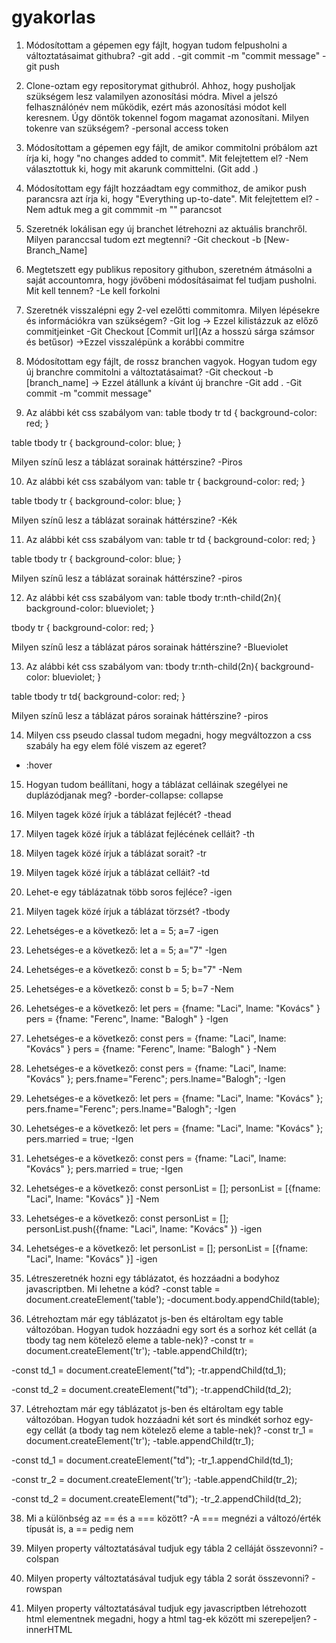 # gyakorlas
1. Módosítottam a gépemen egy fájlt, hogyan tudom felpusholni a változtatásaimat githubra?
-git add .
-git commit -m "commit message"
-git push

2. Clone-oztam egy repositorymat githubról. Ahhoz, hogy pusholjak szükségem lesz valamilyen azonosítási módra. Mivel a jelszó felhasználónév nem működik, ezért más azonosítási módot kell keresnem. Úgy döntök tokennel fogom magamat azonosítani. Milyen tokenre van szükségem?
-personal access token

3. Módosítottam a gépemen egy fájlt, de amikor commitolni próbálom azt írja ki, hogy "no changes added to commit". Mit felejtettem el?
-Nem választottuk ki,  hogy mit akarunk committelni. (Git add .)

4. Módosítottam egy fájlt hozzáadtam egy commithoz, de amikor push parancsra azt írja ki, hogy "Everything up-to-date". Mit felejtettem el?
-Nem adtuk meg a git commmit -m "" parancsot

5. Szeretnék lokálisan egy új branchet létrehozni az aktuális branchről. Milyen paranccsal tudom ezt megtenni?
-Git checkout -b [New-Branch_Name]

6. Megtetszett egy publikus repository githubon, szeretném átmásolni a saját accountomra, hogy jövőbeni módosításaimat fel tudjam pusholni. Mit kell tennem?
-Le kell forkolni

7. Szeretnék visszalépni egy 2-vel ezelőtti commitomra. Milyen lépésekre és információkra van szükségem?
-Git log -> Ezzel kilistázzuk az előző commitjeinket
-Git Checkout [Commit url](Az a hosszú sárga számsor és betűsor) ->Ezzel visszalépünk a korábbi commitre

8. Módosítottam egy fájlt, de rossz branchen vagyok. Hogyan tudom egy új branchre commitolni a változtatásaimat?
-Git checkout -b [branch_name] -> Ezzel átállunk a kívánt új branchre
-Git add .
-Git commit -m "commit message"


9. Az alábbi két css szabályom van:
table tbody tr td {
    background-color: red;
}

table tbody tr {
    background-color: blue;
}

Milyen színű lesz a táblázat sorainak háttérszine?
-Piros


10. Az alábbi két css szabályom van:
table tr {
    background-color: red;
}

table tbody tr {
    background-color: blue;
}

Milyen színű lesz a táblázat sorainak háttérszine?
-Kék


11. Az alábbi két css szabályom van:
table tr td {
    background-color: red;
}

table tbody tr {
    background-color: blue;
}

Milyen színű lesz a táblázat sorainak háttérszine?
-piros


12. Az alábbi két css szabályom van:
table tbody tr:nth-child(2n){
    background-color: blueviolet;
}

tbody tr {
    background-color: red;
}

Milyen színű lesz a táblázat páros sorainak háttérszine?
-Blueviolet

13. Az alábbi két css szabályom van:
tbody tr:nth-child(2n){
    background-color: blueviolet;
}

table tbody tr td{
    background-color: red;
}

Milyen színű lesz a táblázat páros sorainak háttérszine?
-piros

14. Milyen css pseudo classal tudom megadni, hogy megváltozzon a css szabály ha egy elem fölé viszem az egeret?
- :hover

15. Hogyan tudom beállítani, hogy a táblázat celláinak szegélyei ne duplázódjanak meg?
-border-collapse: collapse

16. Milyen tagek közé írjuk a táblázat fejlécét?
-thead

17. Milyen tagek közé írjuk a táblázat fejlécének celláit?
-th

18. Milyen tagek közé írjuk a táblázat sorait?
-tr

19. Milyen tagek közé írjuk a táblázat celláit?
-td

20. Lehet-e egy táblázatnak több soros fejléce?
-igen

21. Milyen tagek közé írjuk a táblázat törzsét?
-tbody

22. Lehetséges-e a következő:
let a = 5;
a=7
-igen

23. Lehetséges-e a következő:
let a = 5;
a="7"
-Igen

24. Lehetséges-e a következő:
const b = 5;
b="7"
-Nem

25. Lehetséges-e a következő:
const b = 5;
b=7
-Nem

26. Lehetséges-e a következő:
let pers = {fname: "Laci", lname: "Kovács" }
pers = {fname: "Ferenc", lname: "Balogh" }
-Igen

27. Lehetséges-e a következő:
const pers = {fname: "Laci", lname: "Kovács" }
pers = {fname: "Ferenc", lname: "Balogh" }
-Nem

28. Lehetséges-e a következő:
const pers = {fname: "Laci", lname: "Kovács" };
pers.fname="Ferenc";
pers.lname="Balogh";
-Igen

29. Lehetséges-e a következő:
let pers = {fname: "Laci", lname: "Kovács" };
pers.fname="Ferenc";
pers.lname="Balogh";
-Igen

30. Lehetséges-e a következő:
let pers = {fname: "Laci", lname: "Kovács" };
pers.married = true;
-Igen

31. Lehetséges-e a következő:
const pers = {fname: "Laci", lname: "Kovács" };
pers.married = true;
-Igen

32. Lehetséges-e a következő:
const personList = [];
personList = [{fname: "Laci", lname: "Kovács" }]
-Nem

33. Lehetséges-e a következő:
const personList = [];
personList.push({fname: "Laci", lname: "Kovács" })
-igen

34. Lehetséges-e a következő:
let personList = [];
personList = [{fname: "Laci", lname: "Kovács" }]
-igen

35. Létreszeretnék hozni egy táblázatot, és hozzáadni a bodyhoz javascriptben. Mi lehetne a kód?
-const table = document.createElement('table');
-document.body.appendChild(table);

36. Létrehoztam már egy táblázatot js-ben és eltároltam egy table változóban. Hogyan tudok hozzáadni egy sort és a sorhoz két cellát (a tbody tag nem kötelező eleme a table-nek)?
-const tr = document.createElement('tr');
-table.appendChild(tr);

-const td_1 = document.createElement("td");
-tr.appendChild(td_1);

-const td_2 = document.createElement("td");
-tr.appendChild(td_2);

37. Létrehoztam már egy táblázatot js-ben és eltároltam egy table változóban. Hogyan tudok hozzáadni két sort és mindkét sorhoz egy-egy cellát (a tbody tag nem kötelező eleme a table-nek)?
-const tr_1 = document.createElement('tr');
-table.appendChild(tr_1);

-const td_1 = document.createElement("td");
-tr_1.appendChild(td_1);

-const tr_2 = document.createElement('tr');
-table.appendChild(tr_2);

-const td_2 = document.createElement("td");
-tr_2.appendChild(td_2);


38. Mi a különbség az == és a === között?
-A === megnézi a változó/érték típusát is, a == pedig nem

39. Milyen property változtatásával tudjuk egy tábla 2 celláját összevonni?
-colspan

40. Milyen property változtatásával tudjuk egy tábla 2 sorát összevonni?
-rowspan

41. Milyen property változtatásával tudjuk egy javascriptben létrehozott html elementnek megadni, hogy a html tag-ek között mi szerepeljen?
-innerHTML